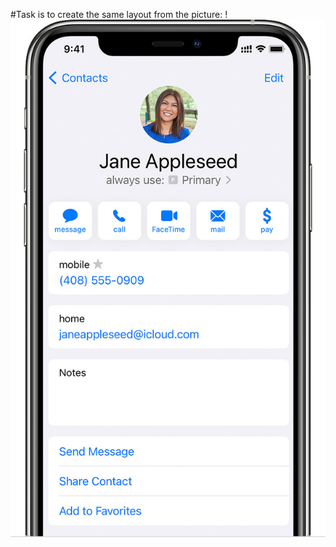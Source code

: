 #Task is to create the same layout from the picture:
!![GitHub Logo](Homewoerk02/image_2021_06_30T11_29_26_549Z.png)
